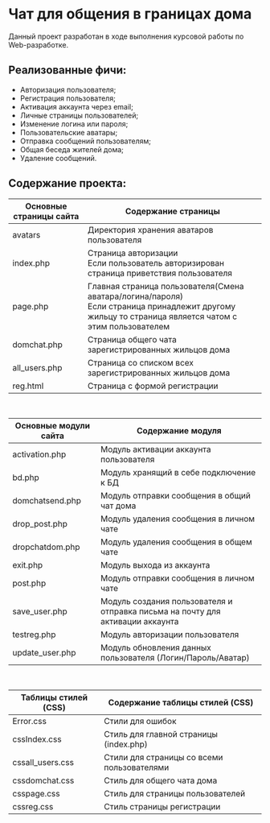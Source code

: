 # Чат для общения в границах дома
Данный проект разработан в ходе выполнения курсовой работы по Web-разработке.
## Реализованные фичи:
- Авторизация пользователя;
- Регистрация пользователя;
- Активация аккаунта через email;
- Личные страницы пользователей;
- Изменение логина или пароля;
- Пользовательские аватары;
- Отправка сообщений пользователям;
- Общая беседа жителей дома;
- Удаление сообщений.

## Содержание проекта:
Основные страницы сайта  | Содержание страницы  
----------------|---------------------------------------------------
avatars         | Директория хранения аватаров пользователя 
index.php       | Страница авторизации <br> Если пользователь авторизирован страница приветствия пользователя
page.php        | Главная страница пользователя(Смена аватара/логина/пароля) <br> Если страница принадлежит другому жильцу то страница является чатом с этим пользователем
domchat.php     | Страница общего чата зарегистрированных жильцов дома 
all_users.php   | Страница со списком всех зарегистрированных жильцов дома
reg.html        | Страница с формой регистрации

<br>

Основные модули сайта  | Содержание модуля 
----------------|---------------------------------------------------
activation.php  | Модуль активации аккаунта пользователя
bd.php          | Модуль хранящий в себе подключение к БД
domchatsend.php | Модуль отправки сообщения в общий чат дома
drop_post.php   | Модуль удаления сообщения в личном чате
dropchatdom.php | Модуль удаления сообщения в общем чате
exit.php        | Модуль выхода из аккаунта
post.php        | Модуль отправки сообщения в личном чате
save_user.php   | Модуль создания пользователя и отправка письма на почту для активации аккаунта
testreg.php     | Модуль авторизации пользователя
update_user.php | Модуль обновления данных пользователя (Логин/Пароль/Аватар)

<br>

Таблицы стилей (CSS) | Содержание таблицы стилей (CSS) 
----------------|---------------------------------------------------
Error.css       | Стили для ошибок
cssIndex.css    | Стиль для главной страницы (index.php)
cssall_users.css| Стили для страницы со всеми пользователями
cssdomchat.css  | Стиль для общего чата дома
csspage.css     | Стиль для страницы пользователей
cssreg.css      | Стиль страницы регистрации
